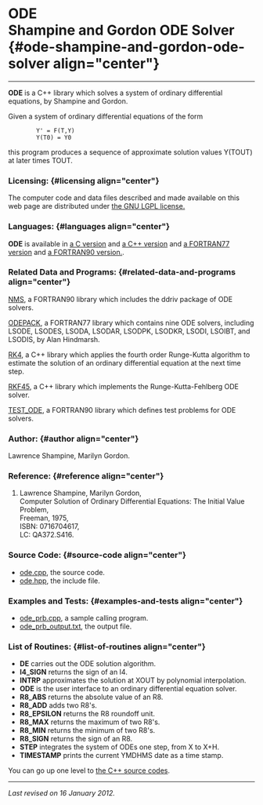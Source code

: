 ODE\
Shampine and Gordon ODE Solver {#ode-shampine-and-gordon-ode-solver align="center"}
==============================

------------------------------------------------------------------------

**ODE** is a C++ library which solves a system of ordinary differential
equations, by Shampine and Gordon.

Given a system of ordinary differential equations of the form

            Y' = F(T,Y)
            Y(T0) = Y0
          

this program produces a sequence of approximate solution values Y(TOUT)
at later times TOUT.

### Licensing: {#licensing align="center"}

The computer code and data files described and made available on this
web page are distributed under [the GNU LGPL
license.](../../txt/gnu_lgpl.txt)

### Languages: {#languages align="center"}

**ODE** is available in [a C version](../../c_src/ode/ode.md) and [a
C++ version](../../master/ode/ode.md) and [a FORTRAN77
version](../../f77_src/ode/ode.md) and [a FORTRAN90
version.](../../f_src/ode/ode.md).

### Related Data and Programs: {#related-data-and-programs align="center"}

[NMS](../../f_src/nms/nms.md), a FORTRAN90 library which includes the
ddriv package of ODE solvers.

[ODEPACK](../../f77_src/odepack/odepack.md), a FORTRAN77 library which
contains nine ODE solvers, including LSODE, LSODES, LSODA, LSODAR,
LSODPK, LSODKR, LSODI, LSOIBT, and LSODIS, by Alan Hindmarsh.

[RK4](../../master/rk4/rk4.md), a C++ library which applies the
fourth order Runge-Kutta algorithm to estimate the solution of an
ordinary differential equation at the next time step.

[RKF45](../../master/rkf45/rkf45.md), a C++ library which implements
the Runge-Kutta-Fehlberg ODE solver.

[TEST\_ODE](../../f_src/test_ode/test_ode.md), a FORTRAN90 library
which defines test problems for ODE solvers.

### Author: {#author align="center"}

Lawrence Shampine, Marilyn Gordon.

### Reference: {#reference align="center"}

1.  Lawrence Shampine, Marilyn Gordon,\
    Computer Solution of Ordinary Differential Equations: The Initial
    Value Problem,\
    Freeman, 1975,\
    ISBN: 0716704617,\
    LC: QA372.S416.

### Source Code: {#source-code align="center"}

-   [ode.cpp](ode.cpp), the source code.
-   [ode.hpp](ode.hpp), the include file.

### Examples and Tests: {#examples-and-tests align="center"}

-   [ode\_prb.cpp](ode_prb.cpp), a sample calling program.
-   [ode\_prb\_output.txt](ode_prb_output.txt), the output file.

### List of Routines: {#list-of-routines align="center"}

-   **DE** carries out the ODE solution algorithm.
-   **I4\_SIGN** returns the sign of an I4.
-   **INTRP** approximates the solution at XOUT by polynomial
    interpolation.
-   **ODE** is the user interface to an ordinary differential equation
    solver.
-   **R8\_ABS** returns the absolute value of an R8.
-   **R8\_ADD** adds two R8's.
-   **R8\_EPSILON** returns the R8 roundoff unit.
-   **R8\_MAX** returns the maximum of two R8's.
-   **R8\_MIN** returns the minimum of two R8's.
-   **R8\_SIGN** returns the sign of an R8.
-   **STEP** integrates the system of ODEs one step, from X to X+H.
-   **TIMESTAMP** prints the current YMDHMS date as a time stamp.

You can go up one level to [the C++ source codes](../cpp_src.md).

------------------------------------------------------------------------

*Last revised on 16 January 2012.*
